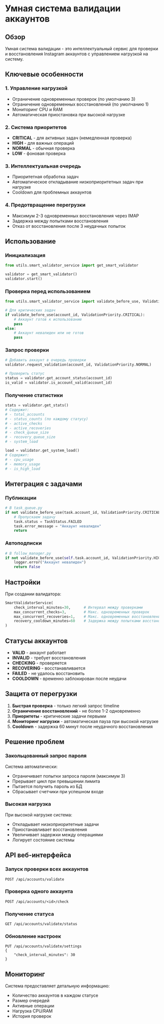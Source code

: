 # Умная система валидации аккаунтов

## Обзор

Умная система валидации - это интеллектуальный сервис для проверки и восстановления Instagram аккаунтов с управлением нагрузкой на систему.

## Ключевые особенности

### 1. **Управление нагрузкой**
- Ограничение одновременных проверок (по умолчанию 3)
- Ограничение одновременных восстановлений (по умолчанию 1)
- Мониторинг CPU и RAM
- Автоматическая приостановка при высокой нагрузке

### 2. **Система приоритетов**
- **CRITICAL** - для активных задач (немедленная проверка)
- **HIGH** - для важных операций
- **NORMAL** - обычная проверка
- **LOW** - фоновая проверка

### 3. **Интеллектуальная очередь**
- Приоритетная обработка задач
- Автоматическое откладывание низкоприоритетных задач при нагрузке
- Cooldown для проблемных аккаунтов

### 4. **Предотвращение перегрузки**
- Максимум 2-3 одновременных восстановления через IMAP
- Задержка между попытками восстановления
- Отказ от восстановления после 3 неудачных попыток

## Использование

### Инициализация
```python
from utils.smart_validator_service import get_smart_validator

validator = get_smart_validator()
validator.start()
```

### Проверка перед использованием
```python
from utils.smart_validator_service import validate_before_use, ValidationPriority

# Для критических задач
if validate_before_use(account_id, ValidationPriority.CRITICAL):
    # Аккаунт готов к использованию
    pass
else:
    # Аккаунт невалиден или не готов
    pass
```

### Запрос проверки
```python
# Добавить аккаунт в очередь проверки
validator.request_validation(account_id, ValidationPriority.NORMAL)

# Проверить статус
status = validator.get_account_status(account_id)
is_valid = validator.is_account_valid(account_id)
```

### Получение статистики
```python
stats = validator.get_stats()
# Содержит:
# - total_accounts
# - status_counts (по каждому статусу)
# - active_checks
# - active_recoveries
# - check_queue_size
# - recovery_queue_size
# - system_load

load = validator.get_system_load()
# Содержит:
# - cpu_usage
# - memory_usage
# - is_high_load
```

## Интеграция с задачами

### Публикации
```python
# В task_queue.py
if not validate_before_use(task.account_id, ValidationPriority.CRITICAL):
    # Пропускаем задачу
    task.status = TaskStatus.FAILED
    task.error_message = "Аккаунт невалиден"
    return
```

### Автоподписки
```python
# В follow_manager.py
if not validate_before_use(self.task.account_id, ValidationPriority.HIGH):
    logger.error("Аккаунт невалиден")
    return False
```

## Настройки

При создании валидатора:
```python
SmartValidatorService(
    check_interval_minutes=30,      # Интервал между проверками
    max_concurrent_checks=3,        # Макс. одновременных проверок
    max_concurrent_recoveries=1,    # Макс. одновременных восстановлений
    recovery_cooldown_minutes=60    # Задержка между попытками восстановления
)
```

## Статусы аккаунтов

- **VALID** - аккаунт работает
- **INVALID** - требует восстановления
- **CHECKING** - проверяется
- **RECOVERING** - восстанавливается
- **FAILED** - не удалось восстановить
- **COOLDOWN** - временно заблокирован после неудачи

## Защита от перегрузки

1. **Быстрая проверка** - только легкий запрос timeline
2. **Ограничение восстановлений** - не более 1-2 одновременно
3. **Приоритеты** - критические задачи первыми
4. **Мониторинг нагрузки** - автоматическая пауза при высокой нагрузке
5. **Cooldown** - задержка 60 минут после неудачного восстановления

## Решение проблем

### Закольцованный запрос пароля
Система автоматически:
- Ограничивает попытки запроса пароля (максимум 3)
- Прерывает цикл при превышении лимита
- Пытается получить пароль из БД
- Сбрасывает счетчики при успешном входе

### Высокая нагрузка
При высокой нагрузке система:
- Откладывает низкоприоритетные задачи
- Приостанавливает восстановления
- Увеличивает задержки между операциями
- Логирует состояние системы

## API веб-интерфейса

### Запуск проверки всех аккаунтов
```
POST /api/accounts/validate
```

### Проверка одного аккаунта
```
POST /api/accounts/<id>/check
```

### Получение статуса
```
GET /api/accounts/validate/status
```

### Обновление настроек
```
PUT /api/accounts/validate/settings
{
    "check_interval_minutes": 30
}
```

## Мониторинг

Система предоставляет детальную информацию:
- Количество аккаунтов в каждом статусе
- Размер очередей
- Активные операции
- Нагрузка CPU/RAM
- История проверок 